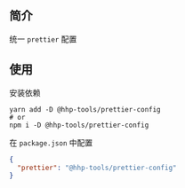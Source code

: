 ## 简介

统一 `prettier` 配置

## 使用

安装依赖

```shell
yarn add -D @hhp-tools/prettier-config
# or
npm i -D @hhp-tools/prettier-config
```

在 `package.json` 中配置

```json
{
  "prettier": "@hhp-tools/prettier-config"
}
```
